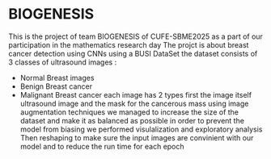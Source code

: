 # BIOGENESIS
This is the project of team BIOGENESIS of CUFE-SBME2025 as a part of our participation in the mathematics research day
The projct is about breast cancer detection using CNNs using a BUSI DataSet
the dataset consists of 3 classes of ultrasound images :
- Normal Breast images
- Benign Breast cancer
- Malignant Breast cancer
each image has 2 types first the image itself ultrasound image and the mask for the cancerous mass
using image augmentation techniques we managed to increase the size of the dataset and make it as balanced as possible in order to prevent the model from biasing
we performed visulalization and exploratory analysis
Then reshaping to make sure the input images are convinient with our model and to reduce the run time for each epoch
